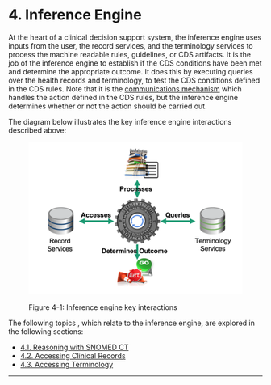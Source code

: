# 4. Inference Engine

At the heart of a clinical decision support system, the inference engine uses inputs from the user, the record services, and the terminology services to process the machine readable rules, guidelines, or CDS artifacts. It is the job of the inference engine to establish if the CDS conditions have been met and determine the appropriate outcome. It does this by executing queries over the health records and terminology, to test the CDS conditions defined in the CDS rules. Note that it is the [communications mechanism](5.-Communications_123897660.html) which handles the action defined in the CDS rules, but the inference engine determines whether or not the action should be carried out.

The diagram below illustrates the key inference engine interactions described above:

<figure><img src="../images/123897581.png" alt="" title=""><figcaption><p>Figure 4-1: Inference engine key interactions</p></figcaption></figure>

The following topics , which relate to the inference engine, are explored in the following sections:

  * [4.1. Reasoning with SNOMED CT](4.1.-Reasoning-with-SNOMED-CT_123897584.html)
  * [4.2. Accessing Clinical Records](4.2.-Accessing-Clinical-Records_123897646.html)
  * [4.3. Accessing Terminology](4.3.-Accessing-Terminology_123897656.html)

* * *
